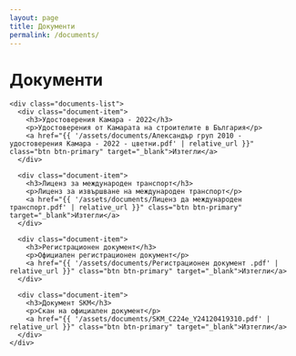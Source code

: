 ```yaml
---
layout: page
title: Документи
permalink: /documents/
---
```


<div class="documents-page">
  <div class="container">
    <h1 class="page-title">Документи</h1>
    
    <div class="documents-list">
      <div class="document-item">
        <h3>Удостоверения Камара - 2022</h3>
        <p>Удостоверения от Камарата на строителите в България</p>
        <a href="{{ '/assets/documents/Александър груп 2010 - удостоверения Камара - 2022 - цветни.pdf' | relative_url }}" class="btn btn-primary" target="_blank">Изтегли</a>
      </div>
      
      <div class="document-item">
        <h3>Лиценз за международен транспорт</h3>
        <p>Лиценз за извършване на международен транспорт</p>
        <a href="{{ '/assets/documents/Лиценз да международен транспорт.pdf' | relative_url }}" class="btn btn-primary" target="_blank">Изтегли</a>
      </div>
      
      <div class="document-item">
        <h3>Регистрационен документ</h3>
        <p>Официален регистрационен документ</p>
        <a href="{{ '/assets/documents/Регистрационен документ .pdf' | relative_url }}" class="btn btn-primary" target="_blank">Изтегли</a>
      </div>
      
      <div class="document-item">
        <h3>Документ SKM</h3>
        <p>Скан на официален документ</p>
        <a href="{{ '/assets/documents/SKM_C224e_Y24120419310.pdf' | relative_url }}" class="btn btn-primary" target="_blank">Изтегли</a>
      </div>
    </div>
  </div>
</div>